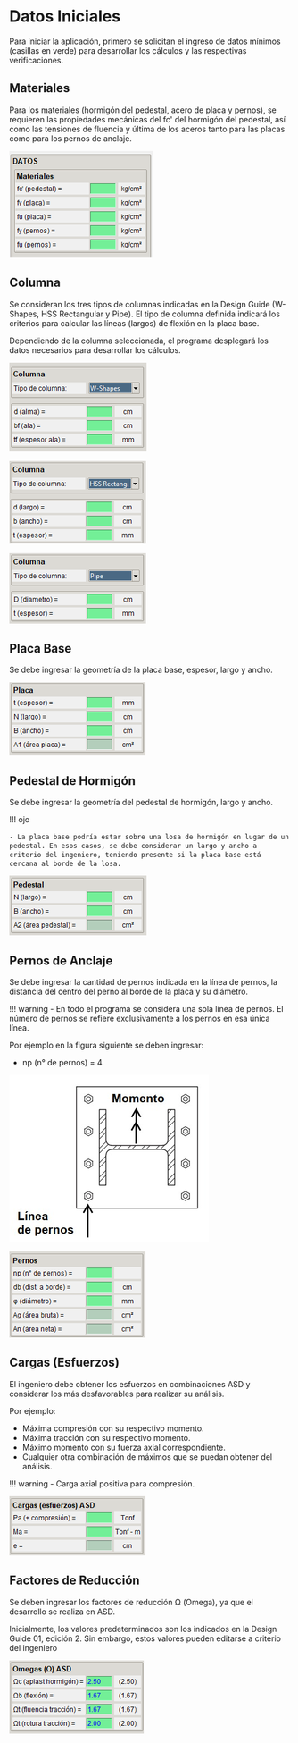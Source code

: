 # **Datos Iniciales**

Para iniciar la aplicación, primero se solicitan el ingreso de datos mínimos (casillas en verde) para desarrollar los cálculos y las respectivas verificaciones.

## **Materiales**

Para los materiales (hormigón del pedestal, acero de placa y pernos), se requieren las propiedades mecánicas del fc' del hormigón del pedestal, así como las tensiones de fluencia y última de los aceros tanto para las placas como para los pernos de anclaje.

![Materiales](../images/anclajes/datos_materiales.png)

## **Columna**

Se consideran los tres tipos de columnas indicadas en la Design Guide (W-Shapes, HSS Rectangular y Pipe). El tipo de columna definida indicará los criterios para calcular las líneas (largos) de flexión en la placa base.

Dependiendo de la columna seleccionada, el programa desplegará los datos necesarios para desarrollar los cálculos.

![wsha](../images/anclajes/datos_geom_w_shapes.png)

![hssr](../images/anclajes/datos_geom_hss_rectang.png)

![pipe](../images/anclajes/datos_geom_pipe.png)

## **Placa Base**

Se debe ingresar la geometría de la placa base, espesor, largo y ancho.

![placa](../images/anclajes/datos_placa.png)

## **Pedestal de Hormigón**

Se debe ingresar la geometría del pedestal de hormigón, largo y ancho.

!!! ojo

    - La placa base podría estar sobre una losa de hormigón en lugar de un pedestal. En esos casos, se debe considerar un largo y ancho a criterio del ingeniero, teniendo presente si la placa base está cercana al borde de la losa.

![placa](../images/anclajes/datos_pedestal.png)

## **Pernos de Anclaje**

Se debe ingresar la cantidad de pernos indicada en la línea de pernos, la distancia del centro del perno al borde de la placa y su diámetro.

!!! warning
    - En todo el programa se considera una sola línea de pernos. El número de pernos se refiere exclusivamente a los pernos en esa única línea.

Por ejemplo en la figura siguiente se deben ingresar:

- np (n° de pernos) = 4

![esquema](../images/anclajes/datos_pernos_esquema.png)

![placa](../images/anclajes/datos_pernos.png)

## **Cargas (Esfuerzos)**

El ingeniero debe obtener los esfuerzos en combinaciones ASD y considerar los más desfavorables para realizar su análisis.

Por ejemplo:

- Máxima compresión con su respectivo momento.
- Máxima tracción con su respectivo momento.
- Máximo momento con su fuerza axial correspondiente.
- Cualquier otra combinación de máximos que se puedan obtener del análisis.

!!! warning
    - Carga axial positiva para compresión.

![cargas](../images/anclajes/datos_esfuerzos.png)

## **Factores de Reducción**

Se deben ingresar los factores de reducción Ω (Omega), ya que el desarrollo se realiza en ASD.

Inicialmente, los valores predeterminados son los indicados en la Design Guide 01, edición 2. Sin embargo, estos valores pueden editarse a criterio del ingeniero

![omegas](../images/anclajes/datos_omegas.png)

